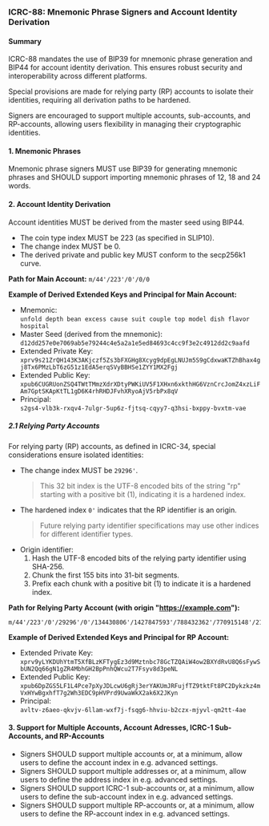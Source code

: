 ### ICRC-88: Mnemonic Phrase Signers and Account Identity Derivation

#### Summary

ICRC-88 mandates the use of BIP39 for mnemonic phrase generation and BIP44 for account identity derivation. This ensures robust security and interoperability across different platforms.

Special provisions are made for relying party (RP) accounts to isolate their identities, requiring all derivation paths to be hardened. 

Signers are encouraged to support multiple accounts, sub-accounts, and RP-accounts, allowing users flexibility in managing their cryptographic identities.

#### 1. Mnemonic Phrases

Mnemonic phrase signers MUST use BIP39 for generating mnemonic phrases and SHOULD support importing mnemonic phrases of 12, 18 and 24 words.

#### 2. Account Identity Derivation

Account identities MUST be derived from the master seed using BIP44.

- The coin type index MUST be 223 (as specified in SLIP10).
- The change index MUST be 0.
- The derived private and public key MUST conform to the secp256k1 curve.

**Path for Main Account:** `m/44'/223'/0'/0/0`

**Example of Derived Extended Keys and Principal for Main Account:**
- Mnemonic:  
  `unfold depth bean excess cause suit couple top model dish flavor hospital`
- Master Seed (derived from the mnemonic):  
  `d12dd257e0e7069ab5e79244c4e5a2a1e5ed84693c4cc9f3e2c4912dd2c9aafd`
- Extended Private Key:  
  `xprv9s21ZrQH143K3AKjczf5Zs3bFXGHg8Xcyg9dpEgLNUJm5S9gCdxwaKTZhBhax4gj8Tx6PMzLbT6zG51z1EdA5erqSVyBBHSe1ZYY1MX2Fgj`
- Extended Public Key:  
  `xpub6CUGRUonZSQ4TWtTMmzXdrXDtyPWKiUV5F1XHxn6xkthHG6VznCrcJomZ4xzLiFAm7GptSKApKtTL1gD6K4rhRHDJFvhXRyoAjV5rbPx8qV`
- Principal:  
  `s2gs4-vlb3k-rxqv4-7ulgr-5up6z-fjtsq-cqyy7-q3hsi-bxppy-bvxtm-vae`

##### 2.1 Relying Party Accounts

For relying party (RP) accounts, as defined in ICRC-34, special considerations ensure isolated identities:

- The change index MUST be `29296'`.
  > This 32 bit index is the UTF-8 encoded bits of the string "rp" starting with a positive bit (1), indicating it is a hardened index.
- The hardened index `0'` indicates that the RP identifier is an origin.
  > Future relying party identifier specifications may use other indices for different identifier types.
- Origin identifier:  
   1. Hash the UTF-8 encoded bits of the relying party identifier using SHA-256.
   2. Chunk the first 155 bits into 31-bit segments.
   3. Prefix each chunk with a positive bit (1) to indicate it is a hardened index.

**Path for Relying Party Account (with origin "https://example.com"):**
```
m/44'/223'/0'/29296'/0'/134430806'/1427847593'/788432362'/770915148'/2128951988'
```

**Example of Derived Extended Keys and Principal for RP Account:**
- Extended Private Key:  
  `xprv9yLYKDUhYtmT5XfBLzKFTygEz3d9Mztnbc78GcTZQAiW4ow2BXYdRvU8Q6sFywSbUN2Qq66gN1gZR4MbhGH2BpPnhQWcu2T7Fsyv8d3peNL`
- Extended Public Key:  
  `xpub6DpZGS5LF1L4Pce7pXyJDLcwU6gRj3erYAKUmJRFujfTZ9tktFt8PC2Dykzkz4mVxHYwBgxhfT7g2Wh3EDC9pHVPrd9UwaWkX2ak6X2JKyn`
- Principal:  
  `avltv-z6aeo-qkvjv-6llam-wxf7j-fsqg6-hhviu-b2czx-mjyvl-qm2tt-4ae`

#### 3. Support for Multiple Accounts, Account Adresses, ICRC-1 Sub-Accounts, and RP-Accounts

- Signers SHOULD support multiple accounts or, at a minimum, allow users to define the account index in e.g. advanced settings.
- Signers SHOULD support multiple addresses or, at a minimum, allow users to define the address index in e.g. advanced settings.
- Signers SHOULD support ICRC-1 sub-accounts or, at a minimum, allow users to define the sub-account index in e.g. advanced settings.
- Signers SHOULD support multiple RP-accounts or, at a minimum, allow users to define the RP-account index in e.g. advanced settings.
